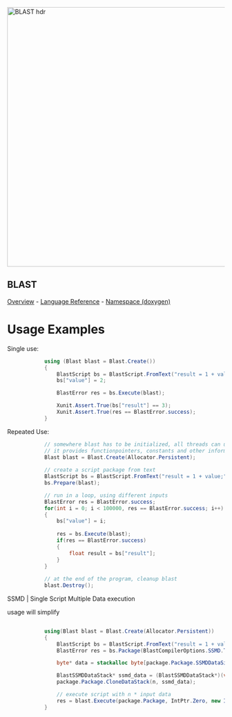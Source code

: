 <img width="600" alt="BLAST hdr" src="https://user-images.githubusercontent.com/96932314/151460984-1c8f7bc5-be31-4b5f-9921-536c0092fb72.PNG">

## BLAST
[Overview](README.md) - [Language Reference](LanguageReference.md) - [Namespace (doxygen)](Namespace/_Sidebar.md)

# Usage Examples 

Single use: 

```csharp
            using (Blast blast = Blast.Create())
            {
                BlastScript bs = BlastScript.FromText("result = 1 + value;");
                bs["value"] = 2;

                BlastError res = bs.Execute(blast);

                Xunit.Assert.True(bs["result"] == 3);
                Xunit.Assert.True(res == BlastError.success);
            }
``` 
Repeated Use:

```csharp
            // somewhere blast has to be initialized, all threads can use this same object
            // it provides functionpointers, constants and other information needed for execution
            Blast blast = Blast.Create(Allocator.Persistent); 
    
            // create a script package from text 
            BlastScript bs = BlastScript.FromText("result = 1 + value;");
            bs.Prepare(blast); 

            // run in a loop, using different inputs 
            BlastError res = BlastError.success; 
            for(int i = 0; i < 100000, res == BlastError.success; i++)
            {
                bs["value"] = i;
                
                res = bs.Execute(blast);                
                if(res == BlastError.success)
                {
                    float result = bs["result"];  
                }
            }
            
            // at the end of the program, cleanup blast 
            blast.Destroy(); 

```

SSMD | Single Script Multiple Data execution 

usage will simplify

```csharp
    
            using(Blast blast = Blast.Create(Allocator.Persistent))
            {
                BlastScript bs = BlastScript.FromText("result = 1 + value;"); 
                BlastError res = bs.Package(BlastCompilerOptions.SSMD.Trace());

                byte* data = stackalloc byte[package.Package.SSMDDataSize * n];

                BlastSSMDDataStack* ssmd_data = (BlastSSMDDataStack*)(void*)data;
                package.Package.CloneDataStack(n, ssmd_data);

                // execute script with n * input data
                res = blast.Execute(package.Package, IntPtr.Zero, new IntPtr(ssmd_data), n);
            }

``` 



